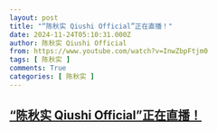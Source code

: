 ```yaml
---
layout: post
title: "“陈秋实 Qiushi Official”正在直播！"
date: 2024-11-24T05:10:31.000Z
author: 陈秋实 Qiushi Official
from: https://www.youtube.com/watch?v=InwZbpFtjm0
tags: [ 陈秋实 ]
comments: True
categories: [ 陈秋实 ]
---
```

<!--1732425031000-->
[“陈秋实 Qiushi Official”正在直播！](https://www.youtube.com/watch?v=InwZbpFtjm0)
------

<div>

</div>
